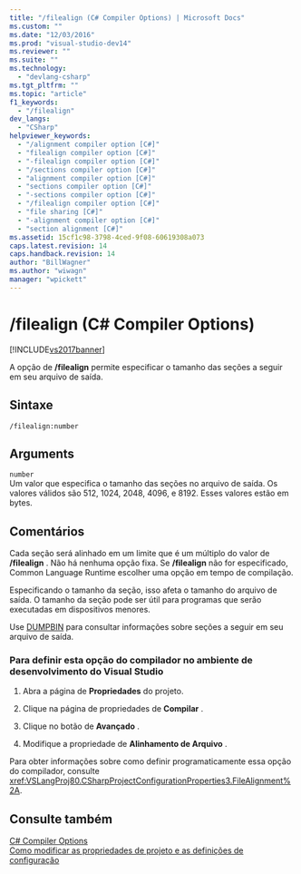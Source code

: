 ```yaml
---
title: "/filealign (C# Compiler Options) | Microsoft Docs"
ms.custom: ""
ms.date: "12/03/2016"
ms.prod: "visual-studio-dev14"
ms.reviewer: ""
ms.suite: ""
ms.technology: 
  - "devlang-csharp"
ms.tgt_pltfrm: ""
ms.topic: "article"
f1_keywords: 
  - "/filealign"
dev_langs: 
  - "CSharp"
helpviewer_keywords: 
  - "/alignment compiler option [C#]"
  - "filealign compiler option [C#]"
  - "-filealign compiler option [C#]"
  - "/sections compiler option [C#]"
  - "alignment compiler option [C#]"
  - "sections compiler option [C#]"
  - "-sections compiler option [C#]"
  - "/filealign compiler option [C#]"
  - "file sharing [C#]"
  - "-alignment compiler option [C#]"
  - "section alignment [C#]"
ms.assetid: 15cf1c98-3798-4ced-9f08-60619308a073
caps.latest.revision: 14
caps.handback.revision: 14
author: "BillWagner"
ms.author: "wiwagn"
manager: "wpickett"
---
```

# /filealign (C# Compiler Options)
[!INCLUDE[vs2017banner](../../../csharp/includes/vs2017banner.md)]

A opção de **\/filealign** permite especificar o tamanho das seções a seguir em seu arquivo de saída.  
  
## Sintaxe  
  
```  
/filealign:number  
```  
  
## Arguments  
 `number`  
 Um valor que especifica o tamanho das seções no arquivo de saída.  Os valores válidos são 512, 1024, 2048, 4096, e 8192.  Esses valores estão em bytes.  
  
## Comentários  
 Cada seção será alinhado em um limite que é um múltiplo do valor de **\/filealign** .  Não há nenhuma opção fixa.  Se **\/filealign** não for especificado, Common Language Runtime escolher uma opção em tempo de compilação.  
  
 Especificando o tamanho da seção, isso afeta o tamanho do arquivo de saída.  O tamanho da seção pode ser útil para programas que serão executadas em dispositivos menores.  
  
 Use [DUMPBIN](/visual-cpp/build/reference/dumpbin-options) para consultar informações sobre seções a seguir em seu arquivo de saída.  
  
### Para definir esta opção do compilador no ambiente de desenvolvimento do Visual Studio  
  
1.  Abra a página de **Propriedades** do projeto.  
  
2.  Clique na página de propriedades de **Compilar** .  
  
3.  Clique no botão de **Avançado** .  
  
4.  Modifique a propriedade de **Alinhamento de Arquivo** .  
  
 Para obter informações sobre como definir programaticamente essa opção do compilador, consulte <xref:VSLangProj80.CSharpProjectConfigurationProperties3.FileAlignment%2A>.  
  
## Consulte também  
 [C\# Compiler Options](../../../csharp/language-reference/compiler-options/index.md)   
 [Como modificar as propriedades de projeto e as definições de configuração](http://msdn.microsoft.com/pt-br/e7184bc5-2f2b-4b4f-aa9a-3ecfcbc48b67)